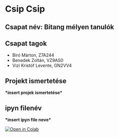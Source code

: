 # Csip Csip
## Csapat név: Bitang mélyen tanulók
## Csapat tagok
- Biró Márton, Z7A244
- Benedek Zoltán, VZ9AS0
- Vizi Kristóf Levente, GN2VV4
## Projekt ismertetése
**\*insert projek ismertetése\***
## ipyn filenév
**\*insert ipyn file neve\***

[![Open in Colab](https://colab.research.google.com/assets/colab-badge.svg)](https://github.com/Bitang-Melyen-Tanulok/Csip_Csip/edit/main/BirdClef.ipynb)
